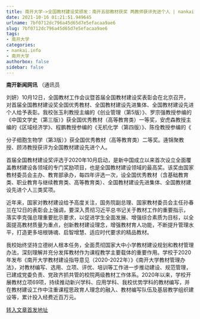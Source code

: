 ```yaml
---
title: 南开大学->全国教材建设奖颁发：南开五部教材获奖 两教师获评先进个人 | nankai.info
date: 2021-10-16 01:21:51.949645
urlname: 7bf0712dc796a45d65d7e5efacaa9ae6
slug: 7bf0712dc796a45d65d7e5efacaa9ae6
tags: 
- 南开大学
categories:
- nankai.info
- 南开大学
authorbox: false
sidebar: false
---
```

**南开新闻网讯** （通讯员

刘妍）10月12日，全国教材工作会议暨首届全国教材建设奖表彰会在北京召开，对首届全国教材建设奖全国优秀教材、全国教材建设先进集体、全国教材建设先进个人给予表彰。我校张玉利教授主编的《创业管理（第5版）》、罗宗强教授参编的《中国文学史（第三版）》获全国优秀教材（高等教育类）一等奖，安虎森教授主编的《区域经济学》、程鹏教授参编的《无机化学（第四版）》、陈佺教授参编的《
<!--more-->
分子细胞生物学（第3版）》获全国优秀教材（高等教育类）二等奖。逄锦聚教授、顾沛教授获评为全国教材建设先进个人。

首届全国教材建设奖评选于2020年10月启动，是新中国成立以来首次设立全面覆盖教材建设各领域的专门奖励项目，也是全国教材建设领域的最高奖。该奖由国家教材委员会主办、教育部承办，每四年评选一次，设全国优秀教材（含基础教育类、职业教育与继续教育类、高等教育类）、全国教材建设先进集体、全国教材建设先进个人三类奖项。

近年来，国家对教材建设给予高度关注，国务院副总理、国家教材委员会主任孙春兰在12日的表彰会上强调，要深入贯彻习近平总书记关于教材工作的重要指示，落实李克强总理重要批示要求，以促进学生全面发展、增强综合素质为目标，以全面提高教材质量为重点，创新教材建设理念，增强教材育人功能，不断提升管理水平，打造更多培根铸魂、启智增慧、适应时代要求的精品教材。

我校始终坚持立德树人根本任务，全面贯彻国家大中小学教材建设规划和教材管理办法，深刻理解并充分发挥教材作为课程教学主要载体的重要作用。学校于2020年发布《南开大学教材建设指导意见（2020-2022年）》《南开大学教材管理办法》，对教材编写、选用、立项、评优、培训等工作进一步推动建设、规范管理，已建成党委负责、党政齐抓共管的校院两级教材工作体系。2020年以来，学校开展教材立项69项，持续推动新兴学科、应用学科、我校优势学科的教材编写，并在教材建设工作中注重课程思政育人理念的融入、教材编写队伍及基层教学组织建设等，累计投入经费近百万元。



[转入文章首发地址](http://news.nankai.edu.cn/ywsd/system/2021/10/13/030048318.shtml)
